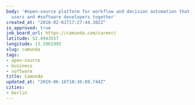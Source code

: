 ```yaml
---
body: '#open-source platform for workflow and decision automation that brings #business
  users and #software developers together'
created_at: "2018-02-01T17:27:44.382Z"
is_approved: true
job_board_url: https://camunda.com/career/
latitude: 52.4943557
longitude: 13.3961995
slug: camunda
tags:
- open-source
- business
- software
title: Camunda
updated_at: "2019-06-16T10:36:09.744Z"
cities:
- berlin
---
```

